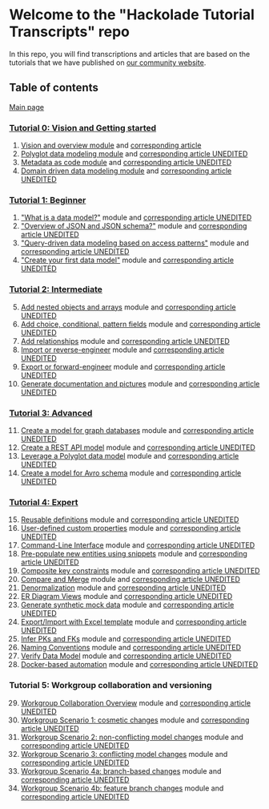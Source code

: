 # Welcome to the "Hackolade Tutorial Transcripts" repo
In this repo, you will find transcriptions and articles that are based on the tutorials that we have published on [our community website](https://community.hackolade.com/slides/all).

## Table of contents
[Main page](https://github.com/rvanbruggen/HackoladeTutorialTranscripts)

### [Tutorial 0: Vision and Getting started](https://community.hackolade.com/slides/hackolade-studio-tutorial-0-vision-getting-started-6)
1. [Vision and overview module](https://community.hackolade.com/slides/slide/vision-overview-55?fullscreen=1) and [corresponding article](https://github.com/rvanbruggen/HackoladeTutorialTranscripts/blob/main/Tutorial%20-%20Getting%20Started%20part%201%20-%20Overview.md)
2. [Polyglot data modeling module](https://community.hackolade.com/slides/slide/polyglot-data-modeling-50?fullscreen=1) and [corresponding article UNEDITED](https://github.com/rvanbruggen/HackoladeTutorialTranscripts/blob/main/Tutorial%200%20-%20Getting%20Started%20part%202%20-%20Polyglot%20data%20modeling.md)
3. [Metadata as code module](https://community.hackolade.com/slides/slide/metadata-as-code-51?fullscreen=1) and [corresponding article UNEDITED](https://github.com/rvanbruggen/HackoladeTutorialTranscripts/blob/main/Tutorial%200%20-%20Getting%20Started%20part%203%20-%20Metadata%20as%20code.md)
4. [Domain driven data modeling module](https://community.hackolade.com/slides/slide/domain-driven-data-modeling-52?fullscreen=1) and [corresponding article UNEDITED](https://github.com/rvanbruggen/HackoladeTutorialTranscripts/blob/main/Tutorial%200%20-%20Getting%20Started%20part%204%20-%20Domain-driven%20data%20modeling.md)


### [Tutorial 1: Beginner](https://community.hackolade.com/slides/hackolade-studio-tutorial-1-beginner-1)
1. ["What is a data model?"](https://community.hackolade.com/slides/slide/part-1-what-is-a-data-model-3?fullscreen=1) module and [corresponding article UNEDITED](https://github.com/rvanbruggen/HackoladeTutorialTranscripts/blob/main/Tutorial%201%20-%20Beginner%20part%201%20-%20What%20is%20a%20data%20model.md)
2. ["Overview of JSON and JSON schema?"](https://community.hackolade.com/slides/slide/part-2-overview-of-json-and-json-schema-4?fullscreen=1) module and [corresponding article UNEDITED](https://github.com/rvanbruggen/HackoladeTutorialTranscripts/blob/main/Tutorial%201%20-%20Beginner%20part%202%20-%20Overview%20of%20JSON%20and%20JSON%20schema.md)
3. ["Query-driven data modeling based on access patterns"](https://community.hackolade.com/slides/slide/part-3-query-driven-data-modeling-based-on-access-patterns-5?fullscreen=1) module and [corresponding article UNEDITED](https://github.com/rvanbruggen/HackoladeTutorialTranscripts/blob/main/Tutorial%201%20-%20Beginner%20part%203%20-%20Query-driven%20data%20modeling%20based%20on%20access%20patterns.md)
4. ["Create your first data model"](https://community.hackolade.com/slides/slide/part-4-create-your-first-data-model-6?fullscreen=1) module and [corresponding article UNEDITED](https://github.com/rvanbruggen/HackoladeTutorialTranscripts/blob/main/Tutorial%201%20-%20Beginner%20part%204%20-%20Create%20your%20first%20data%20model.md)

### [Tutorial 2: Intermediate](https://community.hackolade.com/slides/hackolade-studio-tutorial-2-intermediate-2)
5. [Add nested objects and arrays](https://community.hackolade.com/slides/slide/part-5-add-nested-objects-and-arrays-12?fullscreen=1) module and [corresponding article UNEDITED](https://github.com/rvanbruggen/HackoladeTutorialTranscripts/blob/main/Tutorial%202%20-%20Intermediate%20part%205%20-%20Add%20nested%20objects%20and%20arrays.md)
6. [Add choice, conditional, pattern fields](https://community.hackolade.com/slides/slide/part-6-add-choice-conditional-pattern-fields-13?fullscreen=1) module and [corresponding article UNEDITED](https://github.com/rvanbruggen/HackoladeTutorialTranscripts/blob/main/Tutorial%202%20-%20Intermediate%20part%206%20-%20Add%20choice%2C%20conditional%2C%20pattern%20fields.md)
7. [Add relationships](https://community.hackolade.com/slides/slide/part-7-add-relationships-14?fullscreen=1) module and [corresponding article UNEDITED](https://github.com/rvanbruggen/HackoladeTutorialTranscripts/blob/main/Tutorial%202%20-%20Intermediate%20part%207%20-%20Add%20relationships.md)
8. [Import or reverse-engineer](https://community.hackolade.com/slides/slide/part-8-import-or-reverse-engineer-15?fullscreen=1) module and [corresponding article UNEDITED](https://github.com/rvanbruggen/HackoladeTutorialTranscripts/blob/main/Tutorial%202%20-%20Intermediate%20part%208%20-%20Import%20or%20reverse-engineer.md)
9. [Export or forward-engineer](https://community.hackolade.com/slides/slide/part-9-export-or-forward-engineer-16?fullscreen=1) module and [corresponding article UNEDITED](https://github.com/rvanbruggen/HackoladeTutorialTranscripts/blob/main/Tutorial%202%20-%20Intermediate%20part%209%20-%20Export%20or%20forward-engineer.md)
10. [Generate documentation and pictures](https://community.hackolade.com/slides/slide/part-10-generate-documentation-and-pictures-17?fullscreen=1) module and [corresponding article UNEDITED](https://github.com/rvanbruggen/HackoladeTutorialTranscripts/blob/main/Tutorial%202%20-%20Intermediate%20part%2010%20-%20Generate%20documentation%20and%20pictures.md)

### [Tutorial 3: Advanced](https://community.hackolade.com/slides/hackolade-studio-tutorial-3-advanced-3)

11. [Create a model for graph databases](https://community.hackolade.com/slides/slide/create-a-model-for-graph-databases-20?fullscreen=1) module and [corresponding article UNEDITED](https://github.com/rvanbruggen/HackoladeTutorialTranscripts/blob/main/Tutorial%203%20-%20Advanced%20part%2011%20-%20Create%20a%20model%20for%20graph%20databases.md)
12. [Create a REST API model](https://community.hackolade.com/slides/slide/create-a-rest-api-model-22?fullscreen=1) module and [corresponding article UNEDITED](https://github.com/rvanbruggen/HackoladeTutorialTranscripts/blob/main/Tutorial%203%20-%20Advanced%20part%2012%20-%20Create%20a%20REST%20API%20model.md)
13. [Leverage a Polyglot data model](https://community.hackolade.com/slides/slide/leverage-a-polyglot-data-model-23?fullscreen=1) module and [corresponding article UNEDITED](https://github.com/rvanbruggen/HackoladeTutorialTranscripts/blob/main/Tutorial%203%20-%20Advanced%20part%2013%20-%20Leverage%20a%20polyglot%20data%20model.md)
14. [Create a model for Avro schema](https://community.hackolade.com/slides/slide/create-a-model-for-avro-schema-56?fullscreen=1) module and [corresponding article UNEDITED](https://github.com/rvanbruggen/HackoladeTutorialTranscripts/blob/main/Tutorial%203%20-%20Advanced%20part%2014%20-%20Create%20a%20model%20for%20Avro%20schema.md)

### [Tutorial 4: Expert](https://community.hackolade.com/slides/hackolade-studio-tutorial-4-expert-4)

15. [Reusable definitions](https://community.hackolade.com/slides/slide/reusable-definitions-7?fullscreen=1) module and [corresponding article UNEDITED](https://github.com/rvanbruggen/HackoladeTutorialTranscripts/blob/main/Tutorial%204%20-%20Expert%20part%2015%20-%20Reusable%20definitions.md)
16. [User-defined custom properties](https://community.hackolade.com/slides/slide/user-defined-custom-properties-8?fullscreen=1) module and [corresponding article UNEDITED](https://github.com/rvanbruggen/HackoladeTutorialTranscripts/blob/main/Tutorial%204%20-%20Expert%20part%2016%20-%20User-defined%20custom%20properties.md)
17. [Command-Line Interface](https://community.hackolade.com/slides/slide/command-line-interface-21?fullscreen=1) module and [corresponding article UNEDITED](https://github.com/rvanbruggen/HackoladeTutorialTranscripts/blob/main/Tutorial%204%20-%20Expert%20part%2017%20-%20Command-line%20interface.md)
18. [Pre-populate new entities using snippets](https://community.hackolade.com/slides/slide/pre-populate-new-entities-using-snippets-9?fullscreen=1) module and [corresponding article UNEDITED](https://github.com/rvanbruggen/HackoladeTutorialTranscripts/blob/main/Tutorial%204%20-%20Expert%20part%2018%20-%20Pre-populate%20new%20entities%20using%20snippets.md)
19. [Composite key constraints](https://community.hackolade.com/slides/slide/composite-key-constraints-10?fullscreen=1) module and [corresponding article UNEDITED](https://github.com/rvanbruggen/HackoladeTutorialTranscripts/blob/main/Tutorial%204%20-%20Expert%20part%2019%20-%20Composite%20key%20constraints.md)
20. [Compare and Merge](https://community.hackolade.com/slides/slide/compare-and-merge-27?fullscreen=1) module and [corresponding article UNEDITED](https://github.com/rvanbruggen/HackoladeTutorialTranscripts/blob/main/Tutorial%204%20-%20Expert%20part%2020%20-%20Compare%20and%20merge.md)
21. [Denormalization](https://community.hackolade.com/slides/slide/denormalization-28?fullscreen=1) module and [corresponding article UNEDITED](https://github.com/rvanbruggen/HackoladeTutorialTranscripts/blob/main/Tutorial%204%20-%20Expert%20part%2021%20-%20Denormalization.md)
22. [ER Diagram Views](https://community.hackolade.com/slides/slide/er-diagram-views-29?fullscreen=1) module and [corresponding article UNEDITED](https://github.com/rvanbruggen/HackoladeTutorialTranscripts/blob/main/Tutorial%204%20-%20Expert%20part%2022%20-%20ER%20Diagram%20Views.md)
23. [Generate synthetic mock data](https://community.hackolade.com/slides/slide/generate-synthetic-mock-data-30?fullscreen=1) module and [corresponding article UNEDITED](https://github.com/rvanbruggen/HackoladeTutorialTranscripts/blob/main/Tutorial%204%20-%20Expert%20part%2023%20-%20Generate%20synthetic%20mock%20data.md)
24. [Export/Import with Excel template](https://community.hackolade.com/slides/slide/export-import-with-excel-template-31?fullscreen=1) module and [corresponding article UNEDITED](https://github.com/rvanbruggen/HackoladeTutorialTranscripts/blob/main/Tutorial%204%20-%20Expert%20part%2024%20-%20Export%20Import%20with%20Excel%20template.md)
25. [Infer PKs and FKs](https://community.hackolade.com/slides/slide/infer-pks-and-fks-32?fullscreen=1) module and [corresponding article UNEDITED](https://github.com/rvanbruggen/HackoladeTutorialTranscripts/blob/main/Tutorial%204%20-%20Expert%20part%2025%20-%20Infer%20PKs%20and%20FKs.md)
26. [Naming Conventions](https://community.hackolade.com/slides/slide/naming-conventions-33?fullscreen=1) module and [corresponding article UNEDITED](https://github.com/rvanbruggen/HackoladeTutorialTranscripts/blob/main/Tutorial%204%20-%20Expert%20part%2026%20-%20Naming%20conventions.md)
27. [Verify Data Model](https://community.hackolade.com/slides/slide/verify-data-model-41?fullscreen=1) module and [corresponding article UNEDITED](https://github.com/rvanbruggen/HackoladeTutorialTranscripts/blob/main/Tutorial%204%20-%20Expert%20part%2027%20-%20Verify%20data%20model.md)
28. [Docker-based automation](https://community.hackolade.com/slides/slide/docker-based-automation-57?fullscreen=1) module and [corresponding article UNEDITED](https://github.com/rvanbruggen/HackoladeTutorialTranscripts/blob/main/Tutorial%204%20-%20Expert%20part%2028%20-%20Docker-based%20automation.md)

### Tutorial 5: Workgroup collaboration and versioning
29. [Workgroup Collaboration Overview](https://community.hackolade.com/slides/slide/workgroup-collaboration-overview-34?fullscreen=1) module and [corresponding article UNEDITED](https://github.com/rvanbruggen/HackoladeTutorialTranscripts/blob/main/Tutorial%205%20-%20Workgroup%20collaboration%20and%20versioning%20part%2029%20-%20Overview.md)
30. [Workgroup Scenario 1: cosmetic changes](https://community.hackolade.com/slides/slide/workgroup-scenario-1-cosmetic-changes-35?fullscreen=1) module and [corresponding article UNEDITED](https://github.com/rvanbruggen/HackoladeTutorialTranscripts/blob/main/Tutorial%205%20-%20Workgroup%20collaboration%20and%20versioning%20part%2030%20-%20Cosmetic%20changes.md)
31. [Workgroup Scenario 2: non-conflicting model changes](https://community.hackolade.com/slides/slide/workgroup-scenario-2-non-conflicting-model-changes-36?fullscreen=1) module and [corresponding article UNEDITED](https://github.com/rvanbruggen/HackoladeTutorialTranscripts/blob/main/Tutorial%205%20-%20Workgroup%20collaboration%20and%20versioning%20part%2031%20-%20Non-conflicting%20model%20changes.md)
32. [Workgroup Scenario 3: conflicting model changes](https://community.hackolade.com/slides/slide/workgroup-scenario-3-conflicting-model-changes-37?fullscreen=1) module and [corresponding article UNEDITED](https://github.com/rvanbruggen/HackoladeTutorialTranscripts/blob/main/Tutorial%205%20-%20Workgroup%20collaboration%20and%20versioning%20part%2032%20-%20Conflicting%20model%20changes.md)
33. [Workgroup Scenario 4a: branch-based changes](https://community.hackolade.com/slides/slide/workgroup-scenario-4a-branch-based-changes-38?fullscreen=1) module and [corresponding article UNEDITED](https://github.com/rvanbruggen/HackoladeTutorialTranscripts/blob/main/Tutorial%205%20-%20Workgroup%20collaboration%20and%20versioning%20part%2033%20-%20Branch-based%20changes.md)
34. [Workgroup Scenario 4b: feature branch changes](https://community.hackolade.com/slides/slide/workgroup-scenario-4b-feature-branch-changes-39?fullscreen=1) module and [corresponding article UNEDITED](https://github.com/rvanbruggen/HackoladeTutorialTranscripts/blob/main/Tutorial%205%20-%20Workgroup%20collaboration%20and%20versioning%20part%2034%20-%20Feature%20branch%20changes.md)